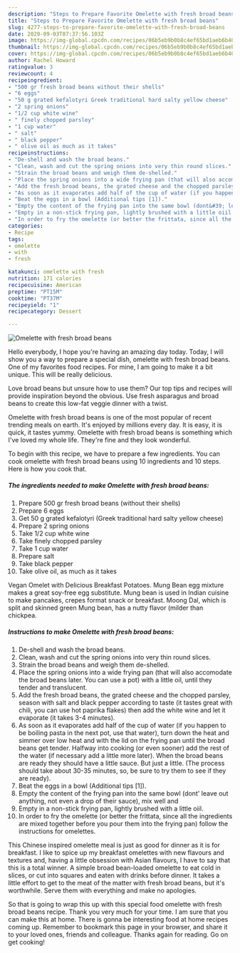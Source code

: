 ```yaml
---
description: "Steps to Prepare Favorite Omelette with fresh broad beans"
title: "Steps to Prepare Favorite Omelette with fresh broad beans"
slug: 4277-steps-to-prepare-favorite-omelette-with-fresh-broad-beans
date: 2020-09-03T07:37:56.103Z
image: https://img-global.cpcdn.com/recipes/06b5eb9b0b8c4ef65bd1aeb6b40ef896/751x532cq70/omelette-with-fresh-broad-beans-recipe-main-photo.jpg
thumbnail: https://img-global.cpcdn.com/recipes/06b5eb9b0b8c4ef65bd1aeb6b40ef896/751x532cq70/omelette-with-fresh-broad-beans-recipe-main-photo.jpg
cover: https://img-global.cpcdn.com/recipes/06b5eb9b0b8c4ef65bd1aeb6b40ef896/751x532cq70/omelette-with-fresh-broad-beans-recipe-main-photo.jpg
author: Rachel Howard
ratingvalue: 3
reviewcount: 4
recipeingredient:
- "500 gr fresh broad beans without their shells"
- "6 eggs"
- "50 g grated kefalotyri Greek traditional hard salty yellow cheese"
- "2 spring onions"
- "1/2 cup white wine"
- " finely chopped parsley"
- "1 cup water"
- " salt"
- " black pepper"
- " olive oil as much as it takes"
recipeinstructions:
- "De-shell and wash the broad beans."
- "Clean, wash and cut the spring onions into very thin round slices."
- "Strain the broad beans and weigh them de-shelled."
- "Place the spring onions into a wide frying pan (that will also accomodate the broad beans later. You can use a pot) with a little oil, until they tender and translucent."
- "Add the fresh broad beans, the grated cheese and the chopped parsley, season with salt and black pepper according to taste (it tastes great with chili, you can use hot paprika flakes) then add the white wine and let it evaporate (it takes 3-4 minutes)."
- "As soon as it evaporates add half of the cup of water (if you happen to be boiling pasta in the next pot, use that water), turn down the heat and simmer over low heat and with the lid on the frying pan until the broad beans get tender. Halfway into cooking (or even sooner) add the rest of the water (if necessary add a little more later). When the broad beans are ready they should have a little sauce. But just a little. (The process should take about 30-35 minutes, so, be sure to try them to see if they are ready)."
- "Beat the eggs in a bowl (Additional tips [1])."
- "Empty the content of the frying pan into the same bowl (dont&#39; leave out anything, not even a drop of their sauce), mix well and"
- "Empty in a non-stick frying pan, lightly brushed with a little oiil."
- "In order to fry the omelette (or better the frittata, since all the ingredients are mixed together before you pour them into the frying pan) follow the instructions for omelettes."
categories:
- Recipe
tags:
- omelette
- with
- fresh

katakunci: omelette with fresh 
nutrition: 171 calories
recipecuisine: American
preptime: "PT15M"
cooktime: "PT37M"
recipeyield: "1"
recipecategory: Dessert

---
```



![Omelette with fresh broad beans](https://img-global.cpcdn.com/recipes/06b5eb9b0b8c4ef65bd1aeb6b40ef896/751x532cq70/omelette-with-fresh-broad-beans-recipe-main-photo.jpg)

Hello everybody, I hope you're having an amazing day today. Today, I will show you a way to prepare a special dish, omelette with fresh broad beans. One of my favorites food recipes. For mine, I am going to make it a bit unique. This will be really delicious.

Love broad beans but unsure how to use them? Our top tips and recipes will provide inspiration beyond the obvious. Use fresh asparagus and broad beans to create this low-fat veggie dinner with a twist.

Omelette with fresh broad beans is one of the most popular of recent trending meals on earth. It's enjoyed by millions every day. It is easy, it is quick, it tastes yummy. Omelette with fresh broad beans is something which I've loved my whole life. They're fine and they look wonderful.


To begin with this recipe, we have to prepare a few ingredients. You can cook omelette with fresh broad beans using 10 ingredients and 10 steps. Here is how you cook that.

<!--inarticleads1-->

##### The ingredients needed to make Omelette with fresh broad beans:

1. Prepare 500 gr fresh broad beans (without their shells)
1. Prepare 6 eggs
1. Get 50 g grated kefalotyri (Greek traditional hard salty yellow cheese)
1. Prepare 2 spring onions
1. Take 1/2 cup white wine
1. Take  finely chopped parsley
1. Take 1 cup water
1. Prepare  salt
1. Take  black pepper
1. Take  olive oil, as much as it takes


Vegan Omelet with Delicious Breakfast Potatoes. Mung Bean egg mixture makes a great soy-free egg substitute. Mung bean is used in Indian cuisine to make pancakes, crepes format snack or breakfast. Moong Dal, which is split and skinned green Mung bean, has a nutty flavor (milder than chickpea. 

<!--inarticleads2-->

##### Instructions to make Omelette with fresh broad beans:

1. De-shell and wash the broad beans.
1. Clean, wash and cut the spring onions into very thin round slices.
1. Strain the broad beans and weigh them de-shelled.
1. Place the spring onions into a wide frying pan (that will also accomodate the broad beans later. You can use a pot) with a little oil, until they tender and translucent.
1. Add the fresh broad beans, the grated cheese and the chopped parsley, season with salt and black pepper according to taste (it tastes great with chili, you can use hot paprika flakes) then add the white wine and let it evaporate (it takes 3-4 minutes).
1. As soon as it evaporates add half of the cup of water (if you happen to be boiling pasta in the next pot, use that water), turn down the heat and simmer over low heat and with the lid on the frying pan until the broad beans get tender. Halfway into cooking (or even sooner) add the rest of the water (if necessary add a little more later). When the broad beans are ready they should have a little sauce. But just a little. (The process should take about 30-35 minutes, so, be sure to try them to see if they are ready).
1. Beat the eggs in a bowl (Additional tips [1]).
1. Empty the content of the frying pan into the same bowl (dont&#39; leave out anything, not even a drop of their sauce), mix well and
1. Empty in a non-stick frying pan, lightly brushed with a little oiil.
1. In order to fry the omelette (or better the frittata, since all the ingredients are mixed together before you pour them into the frying pan) follow the instructions for omelettes.


This Chinese inspired omelette meal is just as good for dinner as it is for breakfast. I like to spice up my breakfast omelettes with new flavours and textures and, having a little obsession with Asian flavours, I have to say that this is a total winner. A simple broad bean-loaded omelette to eat cold in slices, or cut into squares and eaten with drinks before dinner. It takes a little effort to get to the meat of the matter with fresh broad beans, but it&#39;s worthwhile. Serve them with everything and make no apologies. 

So that is going to wrap this up with this special food omelette with fresh broad beans recipe. Thank you very much for your time. I am sure that you can make this at home. There is gonna be interesting food at home recipes coming up. Remember to bookmark this page in your browser, and share it to your loved ones, friends and colleague. Thanks again for reading. Go on get cooking!
